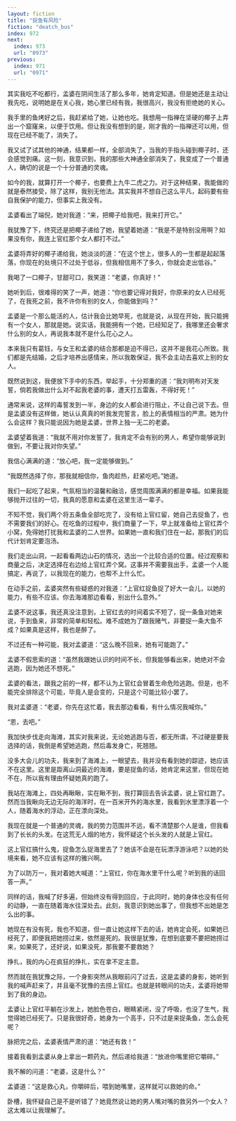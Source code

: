 ```yaml
---
layout: fiction
title: "捉鱼有风险"
fiction: "deatch_bus"
index: 972
next:
  index: 973
  url: "0973"
previous:
  index: 971
  url: "0971"
---
```

其实我吃不吃都行，孟婆在阴间生活了那么多年，她肯定知道。但是她还是主动让我先吃，说明她是在关心我，她心里已经有我，我很高兴，我没有拒绝她的关心。

我手里的鱼烤好之后，我赶紧给了她，让她也吃。我想用一指禅在坚硬的椰子上弄出一个窟窿来，以便于饮用。但让我没有想到的是，刚才我的一指禅还可以用，但现在已经不能了，消失了。

我又试了试其他的神通，结果都一样，全部消失了，当我的手指头碰到椰子时，还会感觉到痛。这一刻，我意识到，我的那些大神通全部消失了，我变成了一个普通人，确切的说是一个十分普通的灵魂。

如今的我，就算打开一个椰子，也要费上九牛二虎之力。对于这种结果，我能做的就是泰然接受，除了这样，我别无他法。其实我并不想自己这么平凡，起码要有些自我保护的能力，但事实上我没有。

孟婆看出了端倪，她对我道：“来，把椰子给我吧，我来打开它。”

我犹豫了下，终究还是把椰子递给了她，我望着她道：“我是不是特别没用啊？如果没有你，我连上官红那个女人都打不过。”

孟婆将弄好的椰子递给我，她淡淡的道：“在这个世上，很多人的一生都是起起落落，你现在的处境只不过处于低谷，但我相信用不了多久，你就会走出低谷。”

我喝了一口椰子，甘甜可口，我笑道：“老婆，你真好！”

她听到后，很难得的笑了一声，她道：“你也要记得对我好，你原来的女人已经死了，在我死之前，我不许你有别的女人，你能做到吗？”

孟婆是一个那么能活的人，估计我会比她早死，也就是说，从现在开始，我只能拥有一个女人，那就是她。说实话，我能拥有一个她，已经知足了，我哪里还会奢求什么别的女人，再说我本就不是什么花心之人。

本来我只有葛钰，与女王和孟婆的结合那都是迫不得已，这并不是我花心所致。我们都是先结婚，之后才培养出感情来，所以我敢保证，我不会主动去喜欢上别的女人。

既然说到这，我便放下手中的东西，举起手，十分郑重的道：“我刘明布对天发誓，倘若我做出什么对不起我老婆的事，遭天打五雷轰，不得好死！”

通常来说，这样的毒誓发到一半，身边的女人都会进行阻止，不让自己说下去。但是孟婆没有这样做，她认认真真的听我发完誓言，脸上的表情相当的严肃。她为什么会这样？我只能说因为她是孟婆，世界上独一无二的老婆。

孟婆望着我道：“我就不用对你发誓了，我肯定不会有别的男人，希望你能够说到做到，不要让我对你失望。”

我信心满满的道：“放心吧，我一定能够做到。”

“我既然选择了你，那我就相信你，鱼肉趁热，赶紧吃吧。”她道。

我们一起吃了起来，气氛相当的温馨和融洽，感觉周围满满的都是幸福。如果我能够抛开过往的一切，我真的愿意和孟婆在这里生活一辈子。

不知不觉，我们两个将五条鱼全部吃完了，没有给上官红留，她自己去捉鱼了，也不需要我们的好心。在吃鱼的过程中，我们商量了一下，早上就准备给上官红弄个小窝，免得她打扰我和孟婆的二人世界。如果她一直和我们住在一起，那我们的后代计划肯定要泡汤。

我们走出山洞，一起看看两边山石的情况，选出一个比较合适的位置。经过观察和商量之后，决定选择在右边给上官红弄个窝。这事并不需要我出手，孟婆一个人能搞定，再说了，以我现在的能力，也帮不上什么忙。

在动手之前，孟婆突然有些疑惑的对我道：“上官红捉鱼捉了好大一会儿，以她的能力，有些不应该。你去海滩那边看看，别出什么意外。”

孟婆不说这事，我还真没注意到，上官红去的时间着实不短了，捉一条鱼对她来说，手到鱼来，非常的简单和轻松。难不成她为了跟我赌气，非要捉一条大鱼不成？如果真是这样，我也是醉了。

不过还有一种可能，我对孟婆道：“这么晚不回来，她有可能跑了。”

孟婆不假思索的道：“虽然我跟她认识的时间不长，但我能够看出来，她绝对不会逃跑，因为她还不想死。”

孟婆的看法，跟我之前的一样，都不认为上官红会冒着生命危险逃跑。但是，也不能完全排除这个可能，毕竟人是会变的，只是这个可能比较小罢了。

我对孟婆道：“老婆，你先在这忙着，我去那边看看，有什么情况我喊你。”

“恩，去吧。”

我加快步伐走向海滩，其实对我来说，无论她逃跑与否，都无所谓，不过硬是要我选择的话，我倒是希望她逃跑，然后毒发身亡，死翘翘。

没多大会儿的功夫，我来到了海滩上，一眼望去，我并没有看到她的踪迹，她应该不在这里。这里是距离山洞最近的海滩，要是捉鱼的话，她肯定来这里，但现在她不在，所以我有理由怀疑她真的跑了。

我站在海滩上，四处再瞅瞅，实在瞅不到，我打算回去告诉孟婆，说上官红跑了。然而当我瞅向无边无际的海洋时，在一百米开外的海水里，我看到水里漂浮着一个人，随着海水的浮动，正在漂向深处。

我现在就是一个普通的灵魂，我的势力范围并不远，看不清楚那个人是谁，但我看到了长长的头发。在这荒无人烟的地方，我怀疑这个长头发的人就是上官红。

这上官红搞什么鬼，捉鱼怎么捉海里去了？她该不会是在玩漂浮游泳吧？以她的处境来看，她不应该有这样的雅兴啊。

为了以防万一，我对着她大喊道：“上官红，你在海水里干什么呢？听到我的话回答一声。”

同样的话，我喊了好多遍，但始终没有得到回应，于此同时，她的身体也没有任何的动静，一直在随着海水往深处去。此刻，我意识到她出事了，但我想不出她是怎么出的事。

她现在有没有死，我也不知道，但一直让她这样下去的话，她肯定会死，如果她已经死了，即便我把她捞过来，依然是死的。我很是犹豫，在想到底要不要把她捞过来，如果死了，还好说，如果没死，那我要不要救她？

挣扎，我的内心在疯狂的挣扎，实在拿不定主意。

然而就在我犹豫之际，一个身影突然从我眼前闪了过去，这是孟婆的身影，她听到我的喊声赶来了，并且毫不犹豫的去捞上官红。也就是转眼间的功夫，孟婆将她带到了我的身边。

孟婆让上官红平躺在沙发上，她脸色苍白，眼睛紧闭，没了呼吸，也没了生气，我觉得她已经死了。只是我很好奇，她身为一个高手，只不过是来捉条鱼，怎么会死呢？

脉把完之后，孟婆表情严肃的道：“她还有救！”

接着我看到孟婆从身上拿出一颗药丸，然后递给我道：“放进你嘴里把它嚼碎。”

我不解的问道：“老婆，这是什么？”

孟婆道：“这是救心丸，你嚼碎后，喂到她嘴里，这样就可以救她的命。”

卧槽，我怀疑自己是不是听错了？她竟然说让她的男人嘴对嘴的救另外一个女人？这太难以让我理解了。